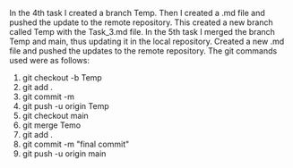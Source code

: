 In the 4th task I created a branch Temp. Then I created a .md file and pushed the update to the remote repository. This created a new branch called Temp with the Task_3.md file.
In the 5th task I merged the branch Temp and main, thus updating it in the local repository. Created a new .md file and pushed the updates to the remote repository.
The git commands used were as follows:
1. git checkout -b Temp
2. git add .
3. git commit -m <message>
4. git push -u origin Temp
5. git checkout main
6. git merge Temo
7. git add .
8. git commit -m "final commit"
9. git push -u origin main
